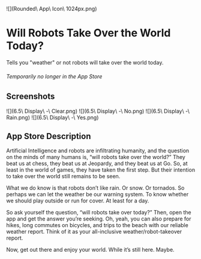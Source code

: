 ![](Rounded\ App\ Icon\ 1024px.png)
# Will Robots Take Over the World Today?
Tells you "weather" or not robots will take over the world today.
###### *Temporarily no longer in the App Store*

## Screenshots

![](6.5\ Display\ -\ Clear.png)
![](6.5\ Display\ -\ No.png)
![](6.5\ Display\ -\ Rain.png)
![](6.5\ Display\ -\ Yes.png)

## App Store Description

Artificial Intelligence and robots are infiltrating humanity, and the question on the minds of many humans is, “will robots take over the world?” They beat us at chess, they beat us at Jeopardy, and they beat us at Go. So, at least in the world of games, they have taken the first step. But their intention to take over the world still remains to be seen.

What we do know is that robots don’t like rain. Or snow. Or tornados. So perhaps we can let the weather be our warning system. To know whether we should play outside or run for cover. At least for a day.

So ask yourself the question, “will robots take over today?” Then, open the app and get the answer you’re seeking. Oh, yeah, you can also prepare for hikes, long commutes on bicycles, and trips to the beach with our reliable weather report. Think of it as your all-inclusive weather/robot-takeover report.

Now, get out there and enjoy your world. While it’s still here. Maybe.
